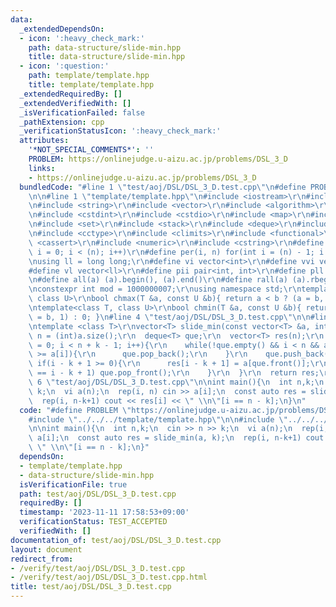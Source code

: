 ```yaml
---
data:
  _extendedDependsOn:
  - icon: ':heavy_check_mark:'
    path: data-structure/slide-min.hpp
    title: data-structure/slide-min.hpp
  - icon: ':question:'
    path: template/template.hpp
    title: template/template.hpp
  _extendedRequiredBy: []
  _extendedVerifiedWith: []
  _isVerificationFailed: false
  _pathExtension: cpp
  _verificationStatusIcon: ':heavy_check_mark:'
  attributes:
    '*NOT_SPECIAL_COMMENTS*': ''
    PROBLEM: https://onlinejudge.u-aizu.ac.jp/problems/DSL_3_D
    links:
    - https://onlinejudge.u-aizu.ac.jp/problems/DSL_3_D
  bundledCode: "#line 1 \"test/aoj/DSL/DSL_3_D.test.cpp\"\n#define PROBLEM \"https://onlinejudge.u-aizu.ac.jp/problems/DSL_3_D\"\
    \n\n#line 1 \"template/template.hpp\"\n#include <iostream>\r\n#include <cmath>\r\
    \n#include <string>\r\n#include <vector>\r\n#include <algorithm>\r\n#include <tuple>\r\
    \n#include <cstdint>\r\n#include <cstdio>\r\n#include <map>\r\n#include <queue>\r\
    \n#include <set>\r\n#include <stack>\r\n#include <deque>\r\n#include <bitset>\r\
    \n#include <cctype>\r\n#include <climits>\r\n#include <functional>\r\n#include\
    \ <cassert>\r\n#include <numeric>\r\n#include <cstring>\r\n#define rep(i, n) for(int\
    \ i = 0; i < (n); i++)\r\n#define per(i, n) for(int i = (n) - 1; i >= 0; i--)\r\
    \nusing ll = long long;\r\n#define vi vector<int>\r\n#define vvi vector<vi>\r\n\
    #define vl vector<ll>\r\n#define pii pair<int, int>\r\n#define pll pair<ll, ll>\r\
    \n#define all(a) (a).begin(), (a).end()\r\n#define rall(a) (a).rbegin(), (a).rend()\r\
    \nconstexpr int mod = 1000000007;\r\nusing namespace std;\r\ntemplate<class T,\
    \ class U>\r\nbool chmax(T &a, const U &b){ return a < b ? (a = b, 1) : 0; }\r\
    \ntemplate<class T, class U>\r\nbool chmin(T &a, const U &b){ return a > b ? (a\
    \ = b, 1) : 0; }\n#line 4 \"test/aoj/DSL/DSL_3_D.test.cpp\"\n\n#line 1 \"data-structure/slide-min.hpp\"\
    \ntemplate <class T>\r\nvector<T> slide_min(const vector<T> &a, int k){\r\n  int\
    \ n = (int)a.size();\r\n  deque<T> que;\r\n  vector<T> res(n);\r\n  for(int i\
    \ = 0; i < n + k - 1; i++){\r\n    while(!que.empty() && i < n && a[que.back()]\
    \ >= a[i]){\r\n      que.pop_back();\r\n    }\r\n    que.push_back(i);\r\n   \
    \ if(i - k + 1 >= 0){\r\n      res[i - k + 1] = a[que.front()];\r\n      if(que.front()\
    \ == i - k + 1) que.pop_front();\r\n    }\r\n  }\r\n  return res;\r\n}\n#line\
    \ 6 \"test/aoj/DSL/DSL_3_D.test.cpp\"\n\nint main(){\n  int n,k;\n  cin >> n >>\
    \ k;\n  vi a(n);\n  rep(i, n) cin >> a[i];\n  const auto res = slide_min(a, k);\n\
    \  rep(i, n-k+1) cout << res[i] << \" \\n\"[i == n - k];\n}\n"
  code: "#define PROBLEM \"https://onlinejudge.u-aizu.ac.jp/problems/DSL_3_D\"\n\n\
    #include \"../../../template/template.hpp\"\n\n#include \"../../../data-structure/slide-min.hpp\"\
    \n\nint main(){\n  int n,k;\n  cin >> n >> k;\n  vi a(n);\n  rep(i, n) cin >>\
    \ a[i];\n  const auto res = slide_min(a, k);\n  rep(i, n-k+1) cout << res[i] <<\
    \ \" \\n\"[i == n - k];\n}"
  dependsOn:
  - template/template.hpp
  - data-structure/slide-min.hpp
  isVerificationFile: true
  path: test/aoj/DSL/DSL_3_D.test.cpp
  requiredBy: []
  timestamp: '2023-11-11 17:58:53+09:00'
  verificationStatus: TEST_ACCEPTED
  verifiedWith: []
documentation_of: test/aoj/DSL/DSL_3_D.test.cpp
layout: document
redirect_from:
- /verify/test/aoj/DSL/DSL_3_D.test.cpp
- /verify/test/aoj/DSL/DSL_3_D.test.cpp.html
title: test/aoj/DSL/DSL_3_D.test.cpp
---
```

